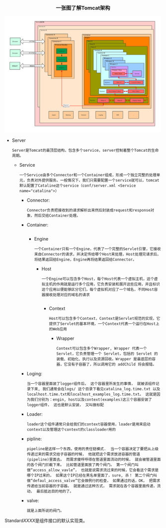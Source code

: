 <center>

### 一张图了解Tomcat架构

</center>

![Tomcat Architecture](png/Tomcat_Architecture.png)

* Server
    ```
    Server是Tomcat的最顶层结构，包含多个service，server控制着整个Tomcat的生命周期。
    ```

    * Service
        ```
        一个Service由多个Connector和一个Container组成，形成一个独立完整的处理单元，负责对外提供服务。一般情况下，我们只需要配置一个service就可以，tomcat默认配置了Cataline这个service（conf/server.xml <Service name="catalina">）
        ```
        * Connector:
            ```
            Connector负责把接收到的请求解析出来然后封装成request和response对象，然后交给Container处理。
            ```
        * Container:
            ```

            ```
            * Engine
                ```
                一个Container只有一个Engine，代表了一个完整的Servlet引擎，它接收来自Connector的请求，并决定传给哪个Host来处理，Host处理完请求后，将结果返回给Engine，Engine再将结果返回给Connector。
                ```
                * Host
                    ```
                    一个Engine可以包含多个Host，每个Host代表一个虚拟主机，这个虚拟主机的作用就是运行多个应用，它负责安装和展开这些应用，并且标识这个应用以便能够区分它们，每个虚拟机对应了一个域名，不同Host容器接收处理对应的域名的请求
                    ```
                    ```

                    ```
                    * Context
                        ```
                        Host可以包含多个Context，Context是Servlet规范的实现，它提供了Servlet的基本环境，一个Context代表一个运行在Host上的Web应用
                        ```
                        * Wrapper
                            ```
                            Context可以包含多个Wrapper, Wrapper 代表一个 Servlet，它负责管理一个 Servlet，包括的 Servlet 的装载、初始化、执行以及资源回收。Wrapper 是最底层的容器，它没有子容器了，所以调用它的 addChild 将会报错。
                            ```
        * Loging:
            ```
            当一个容器里面装了logger组件后， 这个容器里所发生的事情， 就被该组件记录下来, 我们通常会在logs/ 这个目录下看见catalina_log.time.txt 以及localhost.time.txt和localhost_examples_log.time.txt。 这就是因为我们分别为：engin, host以及context(examples)这三个容器安装了logger组件， 这也是默认安装， 又叫做标配
            ```
        * Loader:
            ```
            loader这个组件通常只会给我们的context容器使用，loader是用来启动context以及管理这个context的classloader用的
            ```
        * pipline:
            ```
            pipeline是这样一个东西，使用的责任链模式.  当一个容器决定了要把从上级传递过来的需求交给子容器的时候， 他就把这个需求放进容器的管道(pipeline)里面去。 而需求傻呼呼得在管道里面流动的时候， 就会被管道里面的各个阀门拦截下来。 比如管道里面放了两个阀门。 第一个阀门叫做“access_allow_vavle”， 也就是说需求流过来的时候，它会看这个需求是哪个IP过来的， 如果这个IP已经在黑名单里面了，sure, 杀！ 第二个阀门叫做“defaul_access_valve”它会做例行的检查， 如果通过的话，OK， 把需求传递给当前容器的子容器。 就是通过这种方式， 需求就在各个容器里面传递，流动， 最后抵达目的地的了。
            ```
        * valve:
            ```
            就是上面所说的阀门。
            ```


Standard*XXXX*是组件接口的默认实现类。